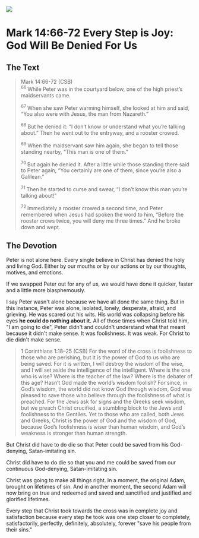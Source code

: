 <img class="intro-right" src="/images/art-mark.jpg">

# Mark 14:66-72 Every Step is Joy: God Will Be Denied For Us

## The Text

>Mark 14:66-72 (CSB)  
><sup> 66 </sup> While Peter was in the courtyard below, one of the high priest’s maidservants came. 
>
><sup> 67 </sup> When she saw Peter warming himself, she looked at him and said, “You also were with Jesus, the man from Nazareth.” 
>
><sup> 68 </sup> But he denied it: “I don’t know or understand what you’re talking about.” Then he went out to the entryway, and a rooster crowed. 
>
><sup> 69 </sup> When the maidservant saw him again, she began to tell those standing nearby, “This man is one of them.” 
>
><sup> 70 </sup> But again he denied it. After a little while those standing there said to Peter again, “You certainly are one of them, since you’re also a Galilean.” 
>
><sup> 71 </sup> Then he started to curse and swear, “I don’t know this man you’re talking about!” 
>
><sup> 72 </sup> Immediately a rooster crowed a second time, and Peter remembered when Jesus had spoken the word to him, “Before the rooster crows twice, you will deny me three times.” And he broke down and wept.

## The Devotion

Peter is not alone here. Every single believe in Christ has denied the holy and living God. Either by our mouths or by our actions or by our thoughts, motives, and emotions.

If we swapped Peter out for any of us, we would have done it quicker, faster and a little more blasphemously.

I say Peter wasn't alone because we have all done the same thing. But in this instance, Peter was alone, isolated, lonely, desperate, afraid, and grieving. He was scared out his wits. His world was collapsing before his eyes **he could do nothing about it.**  All of those times when Christ told him, "I am going to die", Peter didn't and couldn't understand what that meant because it didn't make sense. It was foolishness. It was weak. For Christ to die didn't make sense.

>1 Corinthians 1:18–25 (CSB) For the word of the cross is foolishness to those who are perishing, but it is the power of God to us who are being saved. For it is written, I will destroy the wisdom of the wise, and I will set aside the intelligence of the intelligent. Where is the one who is wise? Where is the teacher of the law? Where is the debater of this age? Hasn’t God made the world’s wisdom foolish? For since, in God’s wisdom, the world did not know God through wisdom, God was pleased to save those who believe through the foolishness of what is preached. For the Jews ask for signs and the Greeks seek wisdom, but we preach Christ crucified, a stumbling block to the Jews and foolishness to the Gentiles. Yet to those who are called, both Jews and Greeks, Christ is the power of God and the wisdom of God, because God’s foolishness is wiser than human wisdom, and God’s weakness is stronger than human strength.

But Christ did have to do die so that Peter could be saved from his God-denying, Satan-imitating sin.

Christ did have to do die so that you and me could be saved from our continuous God-denying, Satan-imitating sin.

Christ was going to make all things right. In a moment, the original Adam, brought on lifetimes of sin. And in another moment, the second Adam will now bring on true and redeemed and saved and sanctified and justified and glorified lifetimes.

Every step that Christ took towards the cross was in complete joy and satisfaction because every step he took was one step closer to completely, satisfactorily, perfectly, definitely, absolutely, forever "save his people from their sins."
